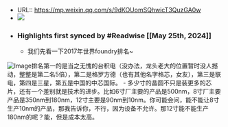 - URL:: https://mp.weixin.qq.com/s/9dKOUomSQhwicT3QuzGA0w
- ![](https://readwise-assets.s3.amazonaws.com/static/images/article1.be68295a7e40.png)
- ### Highlights first synced by #Readwise [[May 25th, 2024]]
    - 我们先看一下2017年世界foundry排名~

![Image](https://mmbiz.qpic.cn/mmbiz_jpg/nVMJ0Sl889eWL6QficexcGpG8CtCibEdhOJtCSPTO0TzBhMWM3fMOicCBdhaqks61vjf6hAqSE0ZT27LY1u9Qxciag/640?wx_fmt=jpeg&tp=webp&wxfrom=5&wx_lazy=1&wx_co=1)排名第一的是当之无愧的台积电（没办法，龙头老大的位置暂时没人撼动，整整是第二名5倍），第二是格罗方德（也有其他名字格芯，女友），第三是联电，第四是三星，第五是中国的中芯国际。
    - 多少寸的晶圆不只是装更多的芯片，还有一个差别就是技术的进步。比如6寸厂主要的产品是500nm，8寸厂主要产品是350nm到180nm，12寸主要是90nm到10nm。你可能会问，能不能让8寸生产10nm的产品，那我告诉你，不行，因为设备不允许。那12寸能不能生产180nm的呢？能，但是成本太高。
